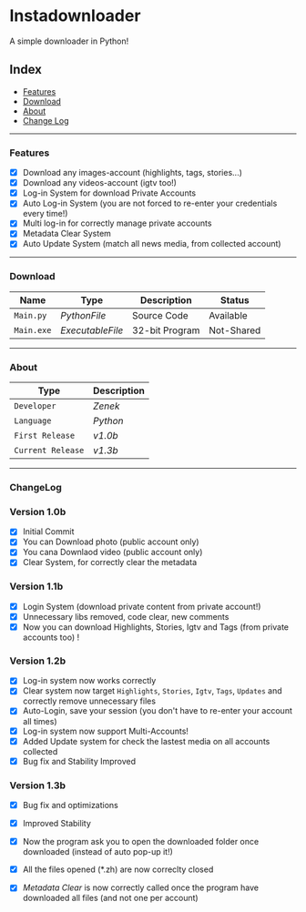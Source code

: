 # Instadownloader
A simple downloader in Python!

## Index
- [Features](#features)
- [Download](#download)
- [About](#about)
- [Change Log](#servizi-esterni-utlizzati)

-----------
### Features
- [x] Download any images-account (highlights, tags, stories...)
- [x] Download any videos-account (igtv too!)
- [x] Log-in System for download Private Accounts
- [x] Auto Log-in System (you are not forced to re-enter your credentials every time!)
- [x] Multi log-in for correctly manage private accounts
- [x] Metadata Clear System
- [x] Auto Update System (match all news media, from collected account)

-----------
### Download
Name | Type | Description | Status
--- | --- | --- | --- |
`Main.py` | *PythonFile* | Source Code | Available
`Main.exe` | *ExecutableFile* | 32-bit Program | Not-Shared

-----------
### About
 Type | Description
--- | --- | 
`Developer` | *Zenek* 
`Language` | *Python*
`First Release` | *v1.0b* 
`Current Release` | *v1.3b* 

-----------
### ChangeLog

### Version 1.0b

- [x] Initial Commit
- [x] You can Download photo (public account only)
- [x] You cana Downlaod video (public account only)
- [x] Clear System, for correctly clear the metadata

### Version 1.1b

- [x] Login System (download private content from private account!)
- [x] Unnecessary libs removed, code clear, new comments
- [x] Now you can download Highlights, Stories, Igtv and Tags (from private accounts too) !

### Version 1.2b

- [x] Log-in system now works correctly
- [x] Clear system now target `Highlights`, `Stories`, `Igtv`, `Tags`, `Updates` and correctly remove unnecessary files
- [x] Auto-Login, save your session (you don't have to re-enter your account all times)
- [x] Log-in system now support Multi-Accounts!
- [x] Added Update system for check the lastest media on all accounts collected
- [x] Bug fix and Stability Improved

### Version 1.3b
- [x] Bug fix and optimizations
- [x] Improved Stability
- [x] Now the program ask you to open the downloaded folder once downloaded (instead of auto pop-up it!)
- [x] All the files opened (*.zh) are now correclty closed
- [x] *Metadata Clear* is now correctly called once the program have downloaded all files (and not one per account)



